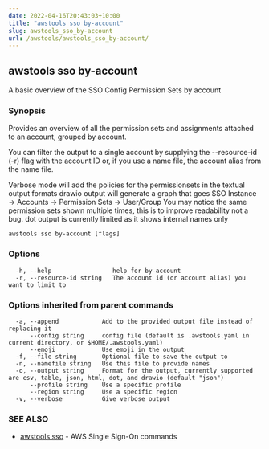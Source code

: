 ```yaml
---
date: 2022-04-16T20:43:03+10:00
title: "awstools sso by-account"
slug: awstools_sso_by-account
url: /awstools/awstools_sso_by-account/
---
```

## awstools sso by-account

A basic overview of the SSO Config Permission Sets by account

### Synopsis

Provides an overview of all the permission sets and assignments attached to an account,
	grouped by account.

You can filter the output to a single account by supplying the --resource-id (-r) flag with the account ID or, if you use a name file, the account alias from the name file.

Verbose mode will add the policies for the permissionsets in the textual output formats drawio output will generate a graph that goes SSO Instance -> Accounts -> Permission Sets -> User/Group You may notice the same permission sets shown multiple times, this is to improve readability not a bug. dot output is currently limited as it shows internal names only
	

```
awstools sso by-account [flags]
```

### Options

```
  -h, --help                 help for by-account
  -r, --resource-id string   The account id (or account alias) you want to limit to
```

### Options inherited from parent commands

```
  -a, --append            Add to the provided output file instead of replacing it
      --config string     config file (default is .awstools.yaml in current directory, or $HOME/.awstools.yaml)
      --emoji             Use emoji in the output
  -f, --file string       Optional file to save the output to
  -n, --namefile string   Use this file to provide names
  -o, --output string     Format for the output, currently supported are csv, table, json, html, dot, and drawio (default "json")
      --profile string    Use a specific profile
      --region string     Use a specific region
  -v, --verbose           Give verbose output
```

### SEE ALSO

* [awstools sso](#awstools-sso)	 - AWS Single Sign-On commands

